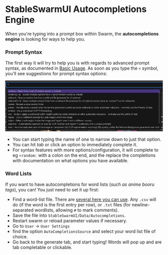 # StableSwarmUI Autocompletions Engine

When you're typing into a prompt box within Swarm, the **autocompletions engine** is looking for ways to help you.

### Prompt Syntax

The first way it will try to help you is with regards to advanced prompt syntax, as documented in [Basic Usage](/docs/Basic%20Usage.md). As soon as you type the `<` symbol, you'll see suggestions for prompt syntax options:

![image](images/autocompletions.png)

- You can start typing the name of one to narrow down to just that option.
- You can hit *tab* or click an option to immediately complete it.
- For syntax features with more options/configuration, it will complete to eg `<random:` with a colon on the end, and the replace the completions with documentation on what options you have available.

### Word Lists

If you want to have autocompletions for word lists (*such as anime booru tags*), you can! You just need to set it up first:

- Find a word-list file. There are [several here you can use](https://github.com/DominikDoom/a1111-sd-webui-tagcomplete/tree/main/tags). Any `.csv` will do (if the word is the first entry per row), or `.txt` files (for newline-separated wordlists, allowing `#` to mark comments).
- Save the file into `StableSwarmUI/Data/Autocompletions`.
- Restart swarm or reload parameter values if necessary.
- Go to `User` -> `User Settings`
- find the option `AutoCompletionsSource` and select your word list file of choice.
- Go back to the generate tab, and start typing! Words will pop up and are tab completable or clickable.
